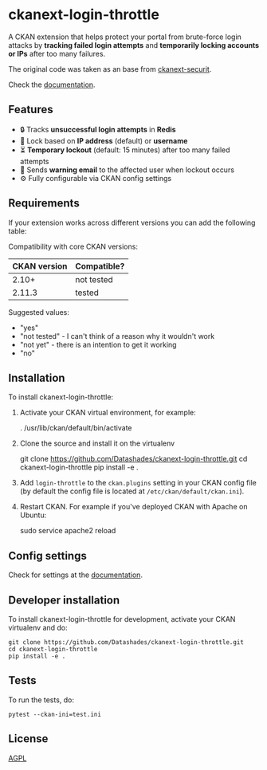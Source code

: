 
# ckanext-login-throttle

A CKAN extension that helps protect your portal from brute-force login attacks by **tracking failed login attempts** and **temporarily locking accounts or IPs** after too many failures.

The original code was taken as an base from [ckanext-securit](https://github.com/data-govt-nz/ckanext-security).

Check the [documentation](https://datashades.github.io/ckanext-login-throttle/).

## Features

- 🔒 Tracks **unsuccessful login attempts** in **Redis**  
- 🔑 Lock based on **IP address** (default) or **username**  
- ⏳ **Temporary lockout** (default: 15 minutes) after too many failed attempts  
- 📧 Sends **warning email** to the affected user when lockout occurs  
- ⚙️ Fully configurable via CKAN config settings


## Requirements

If your extension works across different versions you can add the following table:

Compatibility with core CKAN versions:

| CKAN version    | Compatible?   |
| --------------- | ------------- |
| 2.10+           | not tested    |
| 2.11.3            | tested    |

Suggested values:

* "yes"
* "not tested" - I can't think of a reason why it wouldn't work
* "not yet" - there is an intention to get it working
* "no"


## Installation

To install ckanext-login-throttle:

1. Activate your CKAN virtual environment, for example:

     . /usr/lib/ckan/default/bin/activate

2. Clone the source and install it on the virtualenv

    git clone https://github.com/Datashades/ckanext-login-throttle.git
    cd ckanext-login-throttle
    pip install -e .

3. Add `login-throttle` to the `ckan.plugins` setting in your CKAN
   config file (by default the config file is located at
   `/etc/ckan/default/ckan.ini`).

4. Restart CKAN. For example if you've deployed CKAN with Apache on Ubuntu:

     sudo service apache2 reload


## Config settings

Check for settings at the [documentation](https://datashades.github.io/ckanext-login-throttle/config_settings/).

## Developer installation

To install ckanext-login-throttle for development, activate your CKAN virtualenv and
do:

    git clone https://github.com/Datashades/ckanext-login-throttle.git
    cd ckanext-login-throttle
    pip install -e .


## Tests

To run the tests, do:

    pytest --ckan-ini=test.ini


## License

[AGPL](https://www.gnu.org/licenses/agpl-3.0.en.html)
